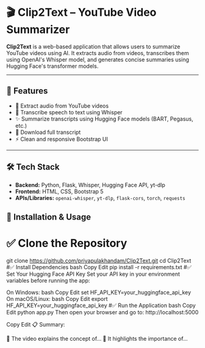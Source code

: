 # 🎬 Clip2Text – YouTube Video Summarizer

**Clip2Text** is a web-based application that allows users to summarize YouTube videos using AI. It extracts audio from videos, transcribes them using OpenAI's Whisper model, and generates concise summaries using Hugging Face's transformer models.

---

## 🚀 Features

- 🎥 Extract audio from YouTube videos
- 🧠 Transcribe speech to text using Whisper
- ✨ Summarize transcripts using Hugging Face models (BART, Pegasus, etc.)
- 📜 Download full transcript
- ⚡ Clean and responsive Bootstrap UI

---

## 🛠 Tech Stack

- **Backend:** Python, Flask, Whisper, Hugging Face API, yt-dlp
- **Frontend:** HTML, CSS, Bootstrap 5
- **APIs/Libraries:** `openai-whisper`, `yt-dlp`, `flask-cors`, `torch`, `requests`

## 🔧 Installation & Usage

# ✅ Clone the Repository

git clone https://github.com/priyapulakhandam/Clip2Text.git
cd Clip2Text
#✅ Install Dependencies
bash
Copy
Edit
pip install -r requirements.txt
#✅ Set Your Hugging Face API Key
Set your API key in your environment variables before running the app:

On Windows:
bash
Copy
Edit
set HF_API_KEY=your_huggingface_api_key
On macOS/Linux:
bash
Copy
Edit
export HF_API_KEY=your_huggingface_api_key
#✅ Run the Application
bash
Copy
Edit
python app.py
Then open your browser and go to:
http://localhost:5000



Copy
Edit
📋 Summary:

🔹 The video explains the concept of...
🔹 It highlights the importance of...
